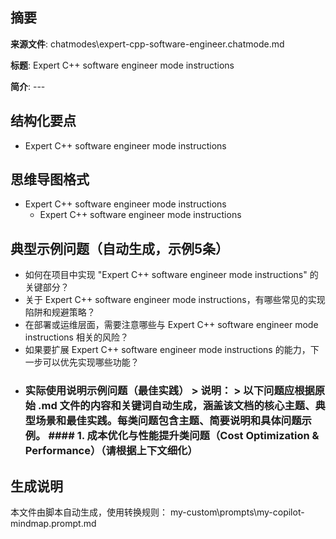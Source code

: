## 摘要

**来源文件**: chatmodes\expert-cpp-software-engineer.chatmode.md

**标题**: Expert C++ software engineer mode instructions

**简介**: ---

## 结构化要点

- Expert C++ software engineer mode instructions

## 思维导图格式

- Expert C++ software engineer mode instructions
  - Expert C++ software engineer mode instructions

## 典型示例问题（自动生成，示例5条）

- 如何在项目中实现 "Expert C++ software engineer mode instructions" 的关键部分？
- 关于 Expert C++ software engineer mode instructions，有哪些常见的实现陷阱和规避策略？
- 在部署或运维层面，需要注意哪些与 Expert C++ software engineer mode instructions 相关的风险？
- 如果要扩展 Expert C++ software engineer mode instructions 的能力，下一步可以优先实现哪些功能？
- ### 实际使用说明示例问题（最佳实践）  > **说明：** > 以下问题应根据原始 .md 文件的内容和关键词自动生成，涵盖该文档的核心主题、典型场景和最佳实践。每类问题包含主题、简要说明和具体问题示例。  #### 1. 成本优化与性能提升类问题（Cost Optimization & Performance）（请根据上下文细化）

## 生成说明

本文件由脚本自动生成，使用转换规则： my-custom\prompts\my-copilot-mindmap.prompt.md
